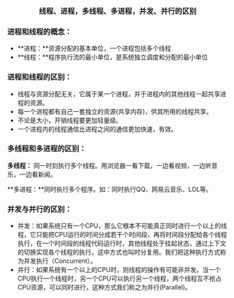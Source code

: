 ### <center>线程、进程，多线程、多进程，并发、并行的区别</center>

### 进程和线程的概念：

- **进程：**资源分配的基本单位，一个进程包括多个线程
- **线程：**程序执行流的最小单位，是系统独立调度和分配的最小单位

### 进程和线程的区别：

- 线程与资源分配无关，它属于某一个进程，并于进程内的其他线程一起共享进程的资源。
- 每一个进程都有自己一套独立的资源(共享内存)，供其所用的线程共享。
- 不论是大小，开销线程要更加轻量级。
- 一个进程内的线程通信比进程之间的通信更加快速，有效。

### 多线程和多进程的区别：

**多线程：** 同一时刻执行多个线程。用浏览器一看下载，一边看视频，一边听音乐，一边看新闻。

**多进程：**同时执行多个程序。如：同时执行QQ、网易云音乐、LOL等。

### 并发与并行的区别：

- 并发：如果系统只有一个CPU，那么它根本不可能真正同时进行一个以上的线程，它只能把CPU运行的时间分成若干个时间段，再将时间段分配给各个线程执行，在一个时间段的线程代码运行时，其他线程处于挂起状态，通过上下文的切换实现各个线程的执行，这中方式也叫时分复用。我们把这种执行方式称为并发执行（Concurrent）。
- 并行：如果系统有一个以上的CPU时，则线程的操作有可能非并发。当一个CPU执行一个线程时，另一个CPU可以执行另一个线程，两个线程互不抢占CPU资源，可以同时进行，这种方式我们称之为并行(Parallel)。 



